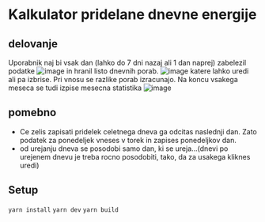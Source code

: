 # Kalkulator pridelane dnevne energije

## delovanje
Uporabnik naj bi vsak dan (lahko do 7 dni nazaj ali 1 dan naprej) zabelezil podatke ![image](https://github.com/FrodoTrash/ELPoraba/assets/40771447/f93b78ce-3bbf-4b5e-9feb-543400326fbe) in hranil listo dnevnih porab. ![image](https://github.com/FrodoTrash/ELPoraba/assets/40771447/783f323d-0e1d-4e54-a0af-662d51a99f35) katere lahko uredi ali pa izbrise. Pri vnosu se razlike porab izracunajo. Na koncu vsakega meseca se tudi izpise mesecna statistika ![image](https://github.com/FrodoTrash/ELPoraba/assets/40771447/9b19017d-5b95-427b-a40f-c89fc88eb0e8)

## pomebno
- Ce zelis zapisati pridelek celetnega dneva ga odcitas naslednji dan. Zato podatek za ponedeljek vneses v torek in zapises ponedeljkov dan.
- od urejanju dneva se posodobi samo dan, ki se ureja...(dnevi po urejenem dnevu je treba rocno posodobiti, tako, da za usakega kliknes uredi)

## Setup
`yarn install`
`yarn dev`
`yarn build`
